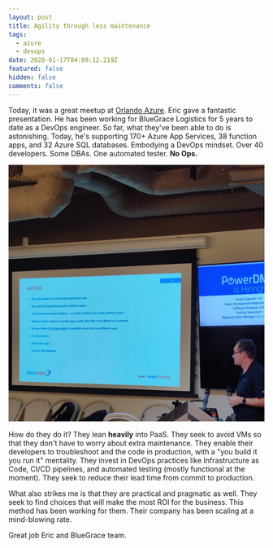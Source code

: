 ```yaml
---
layout: post
title: Agility through less maintenance
tags:
  - azure
  - devops
date: 2020-01-17T04:09:12.219Z
featured: false
hidden: false
comments: false
---
```

Today, it was a great meetup at [Orlando Azure](https://www.meetup.com/Orlando-Azure-users-meet-up/events/267621561/). Eric gave a fantastic presentation. He has been working for BlueGrace Logistics for 5 years to date as a DevOps engineer. So far, what they've been able to do is astonishing. Today, he's supporting 170+ Azure App Services, 38 function apps, and 32 Azure SQL databases. Embodying a DevOps mindset. Over 40 developers. Some DBAs. One automated tester. **No Ops.**

<!--more-->

![DevOps and Azure at BlueGrace](/assets/uploads/IMG_20200116_202226__01.jpg "DevOps and Azure at BlueGrace")

How do they do it? They lean **heavily** into PaaS. They seek to avoid VMs so that they don't have to worry about extra maintenance. They enable their developers to troubleshoot and the code in production, with a "you build it you run it" mentality. They invest in DevOps practices like Infrastructure as Code, CI/CD pipelines, and automated testing (mostly functional at the moment). They seek to reduce their lead time from commit to production. 

What also strikes me is that they are practical and pragmatic as well. They seek to find choices that will make the most ROI for the business. This method has been working for them. Their company has been scaling at a mind-blowing rate.

Great job Eric and BlueGrace team.
